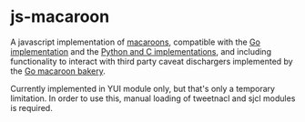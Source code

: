 # js-macaroon

A javascript implementation of [macaroons](http://theory.stanford.edu/~ataly/Papers/macaroons.pdf),
compatible with the [Go implementation](http://github.com/go-macaroon/macaroon)
and the [Python and C implementations](https://github.com/rescrv/libmacaroons),
and including functionality to interact with third party caveat dischargers
implemented by the [Go macaroon bakery](http://github.com/go-macaroon-bakery/macaroon-bakery).

Currently implemented in YUI module only, but that's only a temporary limitation.
In order to use this, manual loading of tweetnacl and sjcl modules is required.
